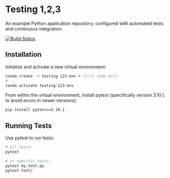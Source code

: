 

# Testing 1,2,3

An example Python application repository, configured with automated tests and continuous integration.

[![Build Status](https://travis-ci.com/s2t2/testing-123.svg?branch=master)](https://travis-ci.com/s2t2/testing-123)

## Installation

Initialize and activate a new virtual environment:

```sh
conda create -n testing-123-env # first time only
# ...
conda activate testing-123-env
```


From within the virtual environment, install pytest (specifically version 3.10.1, to avoid errors in newer versions):

```sh
pip install pytest==3.10.1
```


## Running Tests

Use pytest to run tests:

```sh
# all tests:
pytest

# or specific tests:
pytest my_test.py
pytest test/
```
